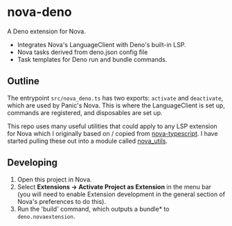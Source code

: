 # nova-deno

A Deno extension for Nova.

- Integrates Nova's LanguageClient with Deno's built-in LSP.
- Nova tasks derived from deno.json config file
- Task templates for Deno run and bundle commands.

## Outline

The entrypoint `src/nova_deno.ts` has two exports: `activate` and `deactivate`,
which are used by Panic's Nova. This is where the LanguageClient is set up,
commands are registered, and disposables are set up.

This repo uses many useful utilities that could apply to any LSP extension for
Nova which I originally based on / copied from
[nova-typescript](https://github.com/apexskier/nova-typescript). I have started
pulling these out into a module called
[nova_utils](https://github.com/sgwilym/nova_utils).

## Developing

1. Open this project in Nova.
2. Select **Extensions -> Activate Project as Extension** in the menu bar (you
   will need to enable Extension development in the general section of Nova's
   preferences to do this).
3. Run the 'build' command, which outputs a bundle\* to `deno.novaextension`.

